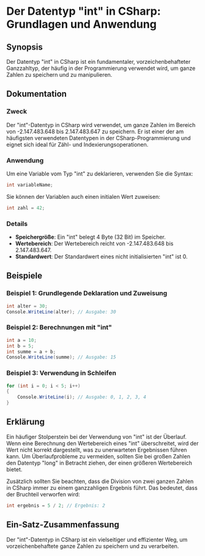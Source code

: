 <!--
Meta Description: # Der Datentyp "int" in CSharp: Grundlagen und Anwendung ## Synopsis Der Datentyp "int" in CSharp ist ein fundamentaler, vorzeichenbehafteter Ganzzahl...
Meta Keywords: int, der, csharp, und, datentyp
-->

# Der Datentyp "int" in CSharp: Grundlagen und Anwendung

## Synopsis
Der Datentyp "int" in CSharp ist ein fundamentaler, vorzeichenbehafteter Ganzzahltyp, der häufig in der Programmierung verwendet wird, um ganze Zahlen zu speichern und zu manipulieren.

## Dokumentation
### Zweck
Der "int"-Datentyp in CSharp wird verwendet, um ganze Zahlen im Bereich von -2.147.483.648 bis 2.147.483.647 zu speichern. Er ist einer der am häufigsten verwendeten Datentypen in der CSharp-Programmierung und eignet sich ideal für Zähl- und Indexierungsoperationen.

### Anwendung
Um eine Variable vom Typ "int" zu deklarieren, verwenden Sie die Syntax:

```csharp
int variableName;
```

Sie können der Variablen auch einen initialen Wert zuweisen:

```csharp
int zahl = 42;
```

### Details
- **Speichergröße**: Ein "int" belegt 4 Byte (32 Bit) im Speicher.
- **Wertebereich**: Der Wertebereich reicht von -2.147.483.648 bis 2.147.483.647.
- **Standardwert**: Der Standardwert eines nicht initialisierten "int" ist 0.

## Beispiele
### Beispiel 1: Grundlegende Deklaration und Zuweisung
```csharp
int alter = 30;
Console.WriteLine(alter); // Ausgabe: 30
```

### Beispiel 2: Berechnungen mit "int"
```csharp
int a = 10;
int b = 5;
int summe = a + b;
Console.WriteLine(summe); // Ausgabe: 15
```

### Beispiel 3: Verwendung in Schleifen
```csharp
for (int i = 0; i < 5; i++)
{
    Console.WriteLine(i); // Ausgabe: 0, 1, 2, 3, 4
}
```

## Erklärung
Ein häufiger Stolperstein bei der Verwendung von "int" ist der Überlauf. Wenn eine Berechnung den Wertebereich eines "int" überschreitet, wird der Wert nicht korrekt dargestellt, was zu unerwarteten Ergebnissen führen kann. Um Überlaufprobleme zu vermeiden, sollten Sie bei großen Zahlen den Datentyp "long" in Betracht ziehen, der einen größeren Wertebereich bietet.

Zusätzlich sollten Sie beachten, dass die Division von zwei ganzen Zahlen in CSharp immer zu einem ganzzahligen Ergebnis führt. Das bedeutet, dass der Bruchteil verworfen wird:

```csharp
int ergebnis = 5 / 2; // Ergebnis: 2
```

## Ein-Satz-Zusammenfassung
Der "int"-Datentyp in CSharp ist ein vielseitiger und effizienter Weg, um vorzeichenbehaftete ganze Zahlen zu speichern und zu verarbeiten.